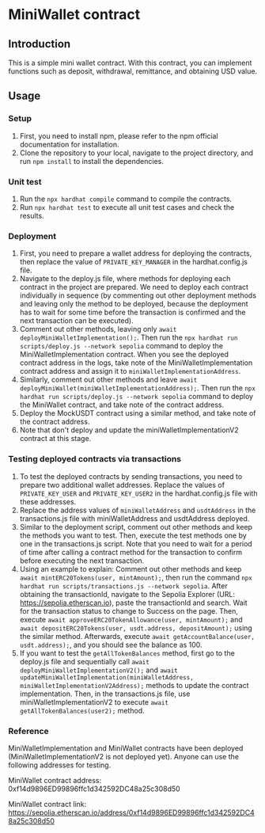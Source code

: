 # MiniWallet contract

## Introduction

This is a simple mini wallet contract. With this contract, you can implement functions such as deposit, withdrawal, remittance, and obtaining USD value.

## Usage

### Setup

1. First, you need to install npm, please refer to the npm official documentation for installation.
2. Clone the repository to your local, navigate to the project directory, and run `npm install` to install the dependencies.

### Unit test

1. Run the `npx hardhat compile` command to compile the contracts.
2. Run `npx hardhat test` to execute all unit test cases and check the results.

### Deployment

1. First, you need to prepare a wallet address for deploying the contracts, then replace the value of `PRIVATE_KEY_MANAGER` in the hardhat.config.js file.
2. Navigate to the deploy.js file, where methods for deploying each contract in the project are prepared. We need to deploy each contract individually in sequence (by commenting out other deployment methods and leaving only the method to be deployed, because the deployment has to wait for some time before the transaction is confirmed and the next transaction can be executed).
3. Comment out other methods, leaving only `await deployMiniWalletImplementation();`. Then run the `npx hardhat run scripts/deploy.js --network sepolia` command to deploy the MiniWalletImplementation contract. When you see the deployed contract address in the logs, take note of the MiniWalletImplementation contract address and assign it to `miniWalletImplementationAddress`.
4. Similarly, comment out other methods and leave `await deployMiniWallet(miniWalletImplementationAddress);`. Then run the `npx hardhat run scripts/deploy.js --network sepolia` command to deploy the MiniWallet contract, and take note of the contract address.
5. Deploy the MockUSDT contract using a similar method, and take note of the contract address.
6. Note that don't deploy and update the miniWalletImplementationV2 contract at this stage.

### Testing deployed contracts via transactions

1. To test the deployed contracts by sending transactions, you need to prepare two additional wallet addresses. Replace the values of `PRIVATE_KEY_USER` and `PRIVATE_KEY_USER2` in the hardhat.config.js file with these addresses.
2. Replace the address values of `miniWalletAddress` and `usdtAddress` in the transactions.js file with miniWalletAddress and usdtAddress deployed.
3. Similar to the deployment script, comment out other methods and keep the methods you want to test. Then, execute the test methods one by one in the transactions.js script. Note that you need to wait for a period of time after calling a contract method for the transaction to confirm before executing the next transaction.
4. Using an example to explain: Comment out other methods and keep `await mintERC20Tokens(user, mintAmount);`, then run the command `npx hardhat run scripts/transactions.js --network sepolia`. After obtaining the transactionId, navigate to the Sepolia Explorer (URL: https://sepolia.etherscan.io), paste the transactionId and search. Wait for the transaction status to change to Success on the page.
Then, execute `await approveERC20TokenAllowance(user, mintAmount);` and `await depositERC20Tokens(user, usdt.address, depositAmount);` using the similar method. Afterwards, execute `await getAccountBalance(user, usdt.address);`, and you should see the balance as 100.
5. If you want to test the `getAllTokenBalances` method, first go to the deploy.js file and sequentially call `await deployMiniWalletImplementationV2();` and `await updateMiniWalletImplementation(miniWalletAddress, miniWalletImplementationV2Address);` methods to update the contract implementation. Then, in the transactions.js file, use miniWalletImplementationV2 to execute `await getAllTokenBalances(user2);` method.

### Reference

MiniWalletImplementation and MiniWallet contracts have been deployed (MiniWalletImplementationV2 is not deployed yet). Anyone can use the following addresses for testing.

MiniWallet contract address: 0xf14d9896ED99896ffc1d342592DC48a25c308d50

MiniWallet contract link: https://sepolia.etherscan.io/address/0xf14d9896ED99896ffc1d342592DC48a25c308d50